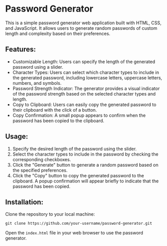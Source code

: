 

Password Generator
==================

This is a simple password generator web application built with HTML, CSS, and JavaScript. It allows users to generate random passwords of custom length and complexity based on their preferences.

Features:
---------

-   Customizable Length: Users can specify the length of the generated password using a slider.
-   Character Types: Users can select which character types to include in the generated password, including lowercase letters, uppercase letters, numbers, and symbols.
-   Password Strength Indicator: The generator provides a visual indicator of the password strength based on the selected character types and length.
-   Copy to Clipboard: Users can easily copy the generated password to their clipboard with the click of a button.
-   Copy Confirmation: A small popup appears to confirm when the password has been copied to the clipboard.

Usage:
------

1.  Specify the desired length of the password using the slider.
2.  Select the character types to include in the password by checking the corresponding checkboxes.
3.  Click the "Generate" button to generate a random password based on the specified preferences.
4.  Click the "Copy" button to copy the generated password to the clipboard. A popup confirmation will appear briefly to indicate that the password has been copied.

Installation:
-------------

Clone the repository to your local machine:

`git clone https://github.com/your-username/password-generator.git`

Open the `index.html` file in your web browser to use the password generator.


